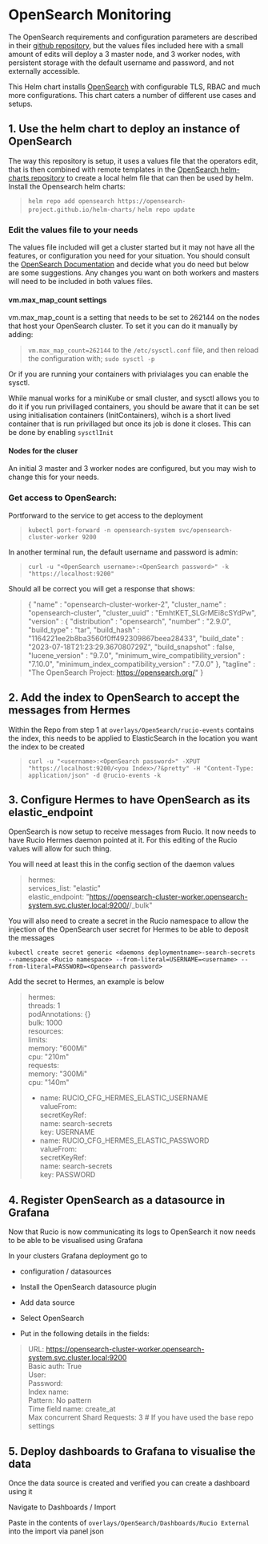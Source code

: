 # OpenSearch Monitoring

The OpenSearch requirements and configuration parameters are described in their [github repository](https://github.com/opensearch-project/helm-charts/tree/main/charts/opensearch), but the values files included here with a small amount of edits will deploy a 3 master node, and 3 worker nodes, with persistent storage with the default username and password, and not externally accessible.

This Helm chart installs [OpenSearch](https://github.com/opensearch-project/OpenSearch) with configurable TLS, RBAC and much more configurations. This chart caters a number of different use cases and setups.


## 1. Use the helm chart to deploy an instance of OpenSearch
The way this repository is setup, it uses a values file that the operators edit, that is then combined with remote templates in the [OpenSearch helm-charts repository](https://github.com/opensearch-project/helm-charts) to create a local helm file that can then be used by helm.
Install the Opensearch helm charts:
> `helm repo add opensearch https://opensearch-project.github.io/helm-charts/`
> `helm repo update`


### Edit the values file to your needs
The values file included will get a cluster started but it may not have all the features, or configuration you need for your situation. You should consult the [OpenSearch Documentation](https://opensearch.org/docs/latest/) and decide what you do need but below are some suggestions. Any changes you want on both workers and masters will need to be included in both values files.

#### vm.max_map_count settings

vm.max_map_count is a setting that needs to be set to 262144 on the nodes that host your OpenSearch cluster. To set it you can do it manually by adding:
> `vm.max_map_count=262144`
to the `/etc/sysctl.conf` file, and then reload the configuration with;
> `sudo sysctl -p`

Or if you are running your containers with privialages you can enable the sysctl.

While manual works for a miniKube or small cluster, and sysctl allows you to do it if you run privillaged containers, you should be aware that it can be set using initialisation containers (InitContainers), wihch is a short lived container that is run privillaged but once its job is done it closes.
This can be done by enabling `sysctlInit`

#### Nodes for the cluser
An initial 3 master and 3 worker nodes are configured, but you may wish to change this for your needs.

### Get access to OpenSearch:

Portforward to the service to get access to the deployment

> `kubectl port-forward -n opensearch-system svc/opensearch-cluster-worker 9200`

In another terminal run, the default username and password is admin:

> `curl -u "<OpenSearch username>:<OpenSearch password>" -k "https://localhost:9200"`

Should all be correct you will get a response that shows:


>{
>  "name" : "opensearch-cluster-worker-2",
>  "cluster_name" : "opensearch-cluster",
>  "cluster_uuid" : "EmhtKET_SLGrMEi8cSYdPw",
>  "version" : {
>    "distribution" : "opensearch",
>    "number" : "2.9.0",
>    "build_type" : "tar",
>    "build_hash" : "1164221ee2b8ba3560f0ff492309867beea28433",
>    "build_date" : "2023-07-18T21:23:29.367080729Z",
>    "build_snapshot" : false,
>    "lucene_version" : "9.7.0",
>    "minimum_wire_compatibility_version" : "7.10.0",
>    "minimum_index_compatibility_version" : "7.0.0"
>  },
>  "tagline" : "The OpenSearch Project: https://opensearch.org/"
>}

## 2. Add the index to OpenSearch to accept the messages from Hermes

Within the Repo from step 1 at `overlays/OpenSearch/rucio-events` contains the index, this needs to be applied to ElasticSearch in the location you want the index to be created 

> `curl -u "<username>:<OpenSearch password>" -XPUT "https://localhost:9200/<you Index>/?&pretty" -H "Content-Type: application/json" -d @rucio-events -k`


## 3. Configure Hermes to have OpenSearch as its elastic_endpoint

OpenSearch is now setup to receive messages from Rucio. It now needs to have Rucio Hermes daemon pointed at it. For this editing of the Rucio values will allow for such thing. 

You will need at least this in the config section of the daemon values 

>  hermes:  
>    services_list: "elastic"  
>    elastic_endpoint: "https://opensearch-cluster-worker.opensearch-system.svc.cluster.local:9200/<your index>/_bulk"  

You will also need to create a secret in the Rucio namespace to allow the injection of the OpenSearch user secret for Hermes to be able to deposit the messages 


`kubectl create secret generic <daemons deploymentname>-search-secrets --namespace <Rucio namespace> --from-literal=USERNAME=<username> --from-literal=PASSWORD=<Opensearch password>`

Add the secret to Hermes, an example is below

>hermes:  
>  threads: 1  
>  podAnnotations: {}  
>  bulk: 1000  
>  resources:  
>    limits:  
>      memory: "600Mi"  
>      cpu: "210m"  
>    requests:  
>      memory: "300Mi"  
>      cpu: "140m"  
>  - name: RUCIO_CFG_HERMES_ELASTIC_USERNAME  
>    valueFrom:  
>      secretKeyRef:  
>        name: search-secrets  
>        key: USERNAME  
>  - name: RUCIO_CFG_HERMES_ELASTIC_PASSWORD  
>    valueFrom:  
>      secretKeyRef:   
>        name: search-secrets  
>        key: PASSWORD  

## 4. Register OpenSearch as a datasource in Grafana

Now that Rucio is now communicating its logs to OpenSearch it now needs to be able to be visualised using Grafana

In your clusters Grafana deployment go to

- configuration / datasources

- Install the OpenSearch datasource plugin

- Add data source

- Select OpenSearch

- Put in the following details in the fields: 

> URL: https://opensearch-cluster-worker.opensearch-system.svc.cluster.local:9200  
> Basic auth: True  
> User: <USERNAME>  
> Password: <OpenSearch password>  
> Index name: <your Index>  
> Pattern: No pattern  
> Time field name: create_at  
> Max concurrent Shard Requests: 3 # If you have used the base repo settings  

## 5. Deploy dashboards to Grafana to visualise the data

Once the data source is created and verified you can create a dashboard using it

Navigate to Dashboards / Import

Paste in the contents of `overlays/OpenSearch/Dashboards/Rucio External` into the import via panel json
